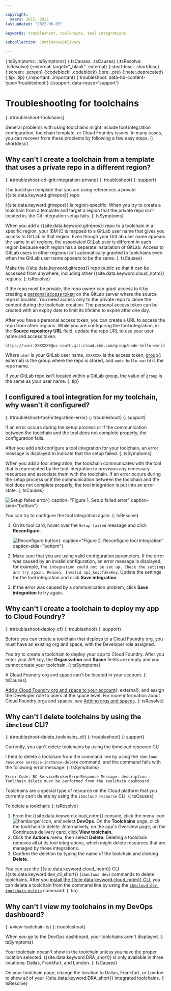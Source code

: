 ```yaml
---

copyright:
  years: 2015, 2022
lastupdated: "2022-06-03"

keywords: troubleshoot, toolchains, tool integrations

subcollection: ContinuousDelivery

---
```


{:tsSymptoms: .tsSymptoms}
{:tsCauses: .tsCauses}
{:tsResolve: .tsResolve}
{:external: target="_blank" .external}
{:shortdesc: .shortdesc}
{:screen: .screen}
{:codeblock: .codeblock}
{:pre: .pre}
{:note:.deprecated}
{:tip: .tip}
{:important: .important}
{:troubleshoot: data-hd-content-type='troubleshoot'}
{:support: data-reuse='support'}

# Troubleshooting for toolchains
{: #troubleshoot-toolchains}

General problems with using toolchains might include tool integration configuration, toolchain template, or Cloud Foundry issues. In many cases, you can recover from these problems by following a few easy steps.
{: shortdesc}


## Why can't I create a toolchain from a template that uses a private repo in a different region?
{: #troubleshoot-cd-grit-integration-private}
{: troubleshoot}
{: support}

The toolchain template that you are using references a private {{site.data.keyword.gitrepos}} repo.

{{site.data.keyword.gitrepos}} is region-specific. When you try to create a toolchain from a template and target a region that the private repo isn't located in, the Git integration setup fails.
{: tsSymptoms}
   
When you add a {{site.data.keyword.gitrepos}} repo to a toolchain in a specific region, your IBM ID is mapped to a GitLab user name that gives you access to GitLab in that region. Even though your GitLab user name appears the same in all regions, the associated GitLab user is different in each region because each region has a separate installation of GitLab. Access to GitLab users in other regions isn't automatically granted to toolchains even when the GitLab user name appears to be the same.
{: tsCauses}

Make the {{site.data.keyword.gitrepos}} repo public so that it can be accessed from anywhere, including other {{site.data.keyword.cloud_notm}} regions.
{: tsResolve}

If the repo must be private, the repo owner can grant access to it by creating a [personal access token](/docs/services/ContinuousDelivery?topic=ContinuousDelivery-git_working#create_pat) on the GitLab server where the source repo is located. You need access only to the private repo to clone the content during the toolchain creation. The personal access token can be created with an expiry date to limit its lifetime to expire after one day. 

After you have a personal access token, you can create a URL to access the repo from other regions. While you are configuring the tool integration, in the **Source repository URL** field, update the repo URL to use your user name and access token.

`https://user:XXXXXXX@us-south.git.cloud.ibm.com/group/node-hello-world`

Where `user` is your GitLab user name, `XXXXXXX` is the access token, [group](https://us-south.git.cloud.ibm.com/help/user/group/index.md){: external} is the group where the repo is stored, and `node-hello-world` is the repo name.

If your GitLab repo isn't located within a GitLab group, the value of `group` is the same as your user name.
{: tip}


## I configured a tool integration for my toolchain, why wasn't it configured?
{: #troubleshoot-tool-integration-error}
{: troubleshoot}
{: support}

If an error occurs during the setup process or if the communication between the toolchain and the tool does not complete properly, the configuration fails.

After you add and configure a tool integration for your toolchain, an error message is displayed to indicate that the setup failed.
{: tsSymptoms}

When you add a tool integration, the toolchain communicates with the tool that is represented by the tool integration to provision any necessary resources and associate them with the toolchain. If an error occurs during the setup process or if the communication between the toolchain and the tool does not complete properly, the tool integration is put into an error state.
{: tsCauses}

![Setup failed error](images/tool_setup_failed.png){: caption="Figure 1. Setup failed error" caption-side="bottom"}

You can try to configure the tool integration again:
{: tsResolve}

1. On its tool card, hover over the `Setup failed` message and click **Reconfigure**.

   ![Reconfigure button](images/tool_reconfigure.png){: caption="Figure 2. Reconfigure tool integration" caption-side="bottom"}

1. Make sure that you are using valid configuration parameters. If the error was caused by an invalid configuration, an error message is displayed; for example, `The integration could not be set up. Check the settings and try again. Reason: Invalid api_key:fakeKey`. Update the settings for the tool integration and click **Save integration**.
1. If the error was caused by a communication problem, click **Save integration** to try again.


## Why can't I create a toolchain to deploy my app to Cloud Foundry?
{: #troubleshoot-deploy_cf}
{: troubleshoot}
{: support}

Before you can create a toolchain that deploys to a Cloud Foundry org, you must have an existing org and space, with the Developer role assigned. 

You try to create a toolchain to deploy your app to Cloud Foundry. After you enter your API key, the **Organization** and **Space** fields are empty and you cannot create your toolchain.
{: tsSymptoms} 

A Cloud Foundry org and space can't be located in your account.
{: tsCauses}

[Add a Cloud Foundry org and space to your account](https://cloud.ibm.com/account/cloud-foundry){: external}, and assign the Developer role to users at the space level. For more information about Cloud Foundry orgs and spaces, see [Adding orgs and spaces](/docs/account?topic=account-orgsspacesusers).
{: tsResolve}

## Why can't I delete toolchains by using the `ibmcloud` CLI?
{: #troubleshoot-delete_toolchains_cli}
{: troubleshoot}
{: support}

Currently, you can't delete toolchains by using the ibmcloud resource CLI. 

I tried to delete a toolchain from the command line by using the `ibmcloud resource service-instance-delete` command, and the command fails with the following error message:
{: tsSymptoms}

`Error Code: RC-ServiceBrokerErrorResponse
Message: description : Toolchain delete must be performed from the toolchain dashboard`

Toolchains are a special type of resource on the Cloud platform that you currently can't delete by using the `ibmcloud resource` CLI.
{: tsCauses}

To delete a toolchain:
{: tsResolve}

1. From the {{site.data.keyword.cloud_notm}} console, click the menu icon ![hamburger icon](images/icon_hamburger.svg), and select **DevOps**. On the **Toolchains** page, click the toolchain to delete. Alternatively, on the app's Overview page, on the Continuous delivery card, click **View toolchain**.
1. Click the **Actions** menu, then select **Delete**. Deleting a toolchain removes all of its tool integrations, which might delete resources that are managed by those integrations.
1. Confirm the deletion by typing the name of the toolchain and clicking **Delete**.

You can use the {{site.data.keyword.cloud_notm}} CLI {{site.data.keyword.dev_cli_short}} (`ibmcloud dev`) commands to delete toolchains. After you [install the {{site.data.keyword.cloud_notm}} CLI](/docs/cli?topic=cli-install-devtools-manually), you can delete a toolchain from the command line by using the [`ibmcloud dev toolchain-delete`](/docs/cli?topic=cli-idt-cli#toolchain-delete) command. 
{: tip}

## Why can't I view my toolchains in my DevOps dashboard?
{: #view-toolchain-ts}
{: troubleshoot}

When you go to the DevOps dashboard, your toolchains aren't displayed.
{: tsSymptoms}

Your toolchain doesn't show in the toolchain unless you have the proper location selected. {{site.data.keyword.DRA_short}} is only available in three locations: Dallas, Frankfurt, and London.
{: tsCauses}

On your toolchain page, change the location to Dallas, Frankfurt, or London to show all of your {{site.data.keyword.DRA_short}} integrated toolchains.
{: tsResolve}
